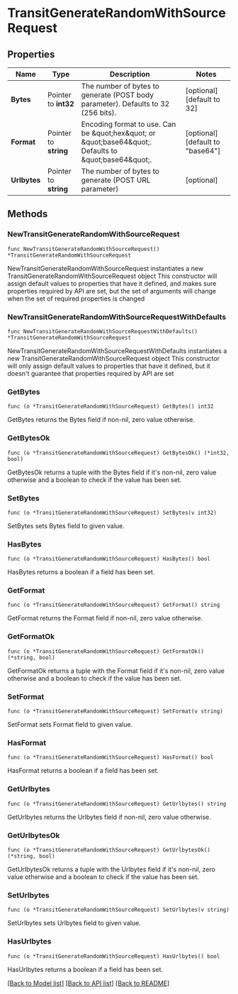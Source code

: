 # TransitGenerateRandomWithSourceRequest


## Properties

Name | Type | Description | Notes
------------ | ------------- | ------------- | -------------
**Bytes** | Pointer to **int32** | The number of bytes to generate (POST body parameter). Defaults to 32 (256 bits). | [optional] [default to 32]
**Format** | Pointer to **string** | Encoding format to use. Can be \&quot;hex\&quot; or \&quot;base64\&quot;. Defaults to \&quot;base64\&quot;. | [optional] [default to "base64"]
**Urlbytes** | Pointer to **string** | The number of bytes to generate (POST URL parameter) | [optional] 



## Methods


### NewTransitGenerateRandomWithSourceRequest

`func NewTransitGenerateRandomWithSourceRequest() *TransitGenerateRandomWithSourceRequest`

NewTransitGenerateRandomWithSourceRequest instantiates a new TransitGenerateRandomWithSourceRequest object
This constructor will assign default values to properties that have it defined,
and makes sure properties required by API are set, but the set of arguments
will change when the set of required properties is changed

### NewTransitGenerateRandomWithSourceRequestWithDefaults

`func NewTransitGenerateRandomWithSourceRequestWithDefaults() *TransitGenerateRandomWithSourceRequest`

NewTransitGenerateRandomWithSourceRequestWithDefaults instantiates a new TransitGenerateRandomWithSourceRequest object
This constructor will only assign default values to properties that have it defined,
but it doesn't guarantee that properties required by API are set


### GetBytes

`func (o *TransitGenerateRandomWithSourceRequest) GetBytes() int32`

GetBytes returns the Bytes field if non-nil, zero value otherwise.

### GetBytesOk

`func (o *TransitGenerateRandomWithSourceRequest) GetBytesOk() (*int32, bool)`

GetBytesOk returns a tuple with the Bytes field if it's non-nil, zero value otherwise
and a boolean to check if the value has been set.

### SetBytes

`func (o *TransitGenerateRandomWithSourceRequest) SetBytes(v int32)`

SetBytes sets Bytes field to given value.


### HasBytes

`func (o *TransitGenerateRandomWithSourceRequest) HasBytes() bool`

HasBytes returns a boolean if a field has been set.




### GetFormat

`func (o *TransitGenerateRandomWithSourceRequest) GetFormat() string`

GetFormat returns the Format field if non-nil, zero value otherwise.

### GetFormatOk

`func (o *TransitGenerateRandomWithSourceRequest) GetFormatOk() (*string, bool)`

GetFormatOk returns a tuple with the Format field if it's non-nil, zero value otherwise
and a boolean to check if the value has been set.

### SetFormat

`func (o *TransitGenerateRandomWithSourceRequest) SetFormat(v string)`

SetFormat sets Format field to given value.


### HasFormat

`func (o *TransitGenerateRandomWithSourceRequest) HasFormat() bool`

HasFormat returns a boolean if a field has been set.




### GetUrlbytes

`func (o *TransitGenerateRandomWithSourceRequest) GetUrlbytes() string`

GetUrlbytes returns the Urlbytes field if non-nil, zero value otherwise.

### GetUrlbytesOk

`func (o *TransitGenerateRandomWithSourceRequest) GetUrlbytesOk() (*string, bool)`

GetUrlbytesOk returns a tuple with the Urlbytes field if it's non-nil, zero value otherwise
and a boolean to check if the value has been set.

### SetUrlbytes

`func (o *TransitGenerateRandomWithSourceRequest) SetUrlbytes(v string)`

SetUrlbytes sets Urlbytes field to given value.


### HasUrlbytes

`func (o *TransitGenerateRandomWithSourceRequest) HasUrlbytes() bool`

HasUrlbytes returns a boolean if a field has been set.









[[Back to Model list]](../README.md#documentation-for-models) [[Back to API list]](../README.md#documentation-for-api-endpoints) [[Back to README]](../README.md)


